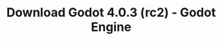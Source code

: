 ---
# Generated by /scripts/js/download_archive_generator !!! do not edit by hand !!!
title: 'Download Godot 4.0.3 (rc2) - Godot Engine'
type: 'download/archive'
name: '4.0.3'
flavor: 'rc2'
release_date: '2023-05-12T03:00:00-00:00'
release_notes: '/article/release-candidate-godot-4-0-3-rc-2/'
links:
  android.apk:
    name: 'android.apk'
    title: 'Android'
    caption: 'Universal APK (ARM64 + ARMv7 + x86_64 + x86)'
    tags:
      - 'APK download'
      - 'ARM64/v7'
      - 'x86 (64 & 32 bit)'
    hosts:
      github_builds:
        regular: 'https://github.com/godotengine/godot-builds/releases/download/4.0.3-rc2/Godot_v4.0.3-rc2_android_editor.apk'
        mono: '#'
      github:
        regular: 'https://github.com/godotengine/godot/releases/download/4.0.3-rc2/Godot_v4.0.3-rc2_android_editor.apk'
        mono: '#'
  linux.64:
    name: 'linux.64'
    title: 'Linux'
    caption: 'Standard (x86_64)'
    tags:
      - '64 bit'
    hosts:
      github_builds:
        regular: 'https://github.com/godotengine/godot-builds/releases/download/4.0.3-rc2/Godot_v4.0.3-rc2_linux.x86_64.zip'
        mono: 'https://github.com/godotengine/godot-builds/releases/download/4.0.3-rc2/Godot_v4.0.3-rc2_mono_linux_x86_64.zip'
      github:
        regular: 'https://github.com/godotengine/godot/releases/download/4.0.3-rc2/Godot_v4.0.3-rc2_linux.x86_64.zip'
        mono: 'https://github.com/godotengine/godot/releases/download/4.0.3-rc2/Godot_v4.0.3-rc2_mono_linux_x86_64.zip'
  macos.universal:
    name: 'macos.universal'
    title: 'macOS'
    caption: 'Universal (x86_64 + Apple Silicon)'
    tags:
      - 'Intel/Apple Silicon'
      - '64 bit'
    hosts:
      github_builds:
        regular: 'https://github.com/godotengine/godot-builds/releases/download/4.0.3-rc2/Godot_v4.0.3-rc2_macos.universal.zip'
        mono: 'https://github.com/godotengine/godot-builds/releases/download/4.0.3-rc2/Godot_v4.0.3-rc2_mono_macos.universal.zip'
      github:
        regular: 'https://github.com/godotengine/godot/releases/download/4.0.3-rc2/Godot_v4.0.3-rc2_macos.universal.zip'
        mono: 'https://github.com/godotengine/godot/releases/download/4.0.3-rc2/Godot_v4.0.3-rc2_mono_macos.universal.zip'
  windows.64:
    name: 'windows.64'
    title: 'Windows'
    caption: 'Standard (x86_64)'
    tags:
      - '64 bit'
    hosts:
      github_builds:
        regular: 'https://github.com/godotengine/godot-builds/releases/download/4.0.3-rc2/Godot_v4.0.3-rc2_win64.exe.zip'
        mono: 'https://github.com/godotengine/godot-builds/releases/download/4.0.3-rc2/Godot_v4.0.3-rc2_mono_win64.zip'
      github:
        regular: 'https://github.com/godotengine/godot/releases/download/4.0.3-rc2/Godot_v4.0.3-rc2_win64.exe.zip'
        mono: 'https://github.com/godotengine/godot/releases/download/4.0.3-rc2/Godot_v4.0.3-rc2_mono_win64.zip'
  web:
    name: 'web'
    title: 'Web editor'
    caption: ''
    tags:
      - 'Self-hosted'
      - 'Cross-platform'
    hosts:
      github_builds:
        regular: 'https://github.com/godotengine/godot-builds/releases/download/4.0.3-rc2/Godot_v4.0.3-rc2_web_editor.zip'
        mono: '#'
      github:
        regular: 'https://github.com/godotengine/godot/releases/download/4.0.3-rc2/Godot_v4.0.3-rc2_web_editor.zip'
        mono: '#'
  linux.arm64:
    name: 'linux.arm64'
    title: 'Linux'
    caption: 'Standard (ARM64)'
    tags:
      - 'ARM64'
      - '64 bit'
    hosts:
      github_builds:
        regular: 'https://github.com/godotengine/godot-builds/releases/download/4.0.3-rc2/Godot_v4.0.3-rc2_linux.arm64.zip'
        mono: 'https://github.com/godotengine/godot-builds/releases/download/4.0.3-rc2/Godot_v4.0.3-rc2_mono_linux_arm64.zip'
      github:
        regular: 'https://github.com/godotengine/godot/releases/download/4.0.3-rc2/Godot_v4.0.3-rc2_linux.arm64.zip'
        mono: 'https://github.com/godotengine/godot/releases/download/4.0.3-rc2/Godot_v4.0.3-rc2_mono_linux_arm64.zip'
  linux.32:
    name: 'linux.32'
    title: 'Linux'
    caption: 'Standard (x86)'
    tags:
      - '32 bit'
    hosts:
      github_builds:
        regular: 'https://github.com/godotengine/godot-builds/releases/download/4.0.3-rc2/Godot_v4.0.3-rc2_linux.x86_32.zip'
        mono: 'https://github.com/godotengine/godot-builds/releases/download/4.0.3-rc2/Godot_v4.0.3-rc2_mono_linux_x86_32.zip'
      github:
        regular: 'https://github.com/godotengine/godot/releases/download/4.0.3-rc2/Godot_v4.0.3-rc2_linux.x86_32.zip'
        mono: 'https://github.com/godotengine/godot/releases/download/4.0.3-rc2/Godot_v4.0.3-rc2_mono_linux_x86_32.zip'
  linux.arm32:
    name: 'linux.arm32'
    title: 'Linux'
    caption: 'Standard (ARM32)'
    tags:
      - 'ARM32'
      - '32 bit'
    hosts:
      github_builds:
        regular: 'https://github.com/godotengine/godot-builds/releases/download/4.0.3-rc2/Godot_v4.0.3-rc2_linux.arm32.zip'
        mono: 'https://github.com/godotengine/godot-builds/releases/download/4.0.3-rc2/Godot_v4.0.3-rc2_mono_linux_arm32.zip'
      github:
        regular: 'https://github.com/godotengine/godot/releases/download/4.0.3-rc2/Godot_v4.0.3-rc2_linux.arm32.zip'
        mono: 'https://github.com/godotengine/godot/releases/download/4.0.3-rc2/Godot_v4.0.3-rc2_mono_linux_arm32.zip'
  windows.32:
    name: 'windows.32'
    title: 'Windows'
    caption: 'Standard (x86)'
    tags:
      - '32 bit'
    hosts:
      github_builds:
        regular: 'https://github.com/godotengine/godot-builds/releases/download/4.0.3-rc2/Godot_v4.0.3-rc2_win32.exe.zip'
        mono: 'https://github.com/godotengine/godot-builds/releases/download/4.0.3-rc2/Godot_v4.0.3-rc2_mono_win32.zip'
      github:
        regular: 'https://github.com/godotengine/godot/releases/download/4.0.3-rc2/Godot_v4.0.3-rc2_win32.exe.zip'
        mono: 'https://github.com/godotengine/godot/releases/download/4.0.3-rc2/Godot_v4.0.3-rc2_mono_win32.zip'
  aar_library:
    name: 'aar_library'
    title: 'AAR library'
    caption: ''
    tags:
      - 'Android plugins'
      - 'Java'
      - 'Kotlin'
    hosts:
      github_builds:
        regular: 'https://github.com/godotengine/godot-builds/releases/download/4.0.3-rc2/godot-lib.4.0.3.rc2.template_release.aar'
        mono: '#'
      github:
        regular: 'https://github.com/godotengine/godot/releases/download/4.0.3-rc2/godot-lib.4.0.3.rc2.template_release.aar'
        mono: '#'
  templates:
    name: 'templates'
    title: 'Export templates'
    caption: ''
    tags:
      - 'Used to export your games to all supported platforms'
    hosts:
      github_builds:
        regular: 'https://github.com/godotengine/godot-builds/releases/download/4.0.3-rc2/Godot_v4.0.3-rc2_export_templates.tpz'
        mono: 'https://github.com/godotengine/godot-builds/releases/download/4.0.3-rc2/Godot_v4.0.3-rc2_mono_export_templates.tpz'
      github:
        regular: 'https://github.com/godotengine/godot/releases/download/4.0.3-rc2/Godot_v4.0.3-rc2_export_templates.tpz'
        mono: 'https://github.com/godotengine/godot/releases/download/4.0.3-rc2/Godot_v4.0.3-rc2_mono_export_templates.tpz'
primaryPlatforms:
  - 'android.apk'
  - 'linux.64'
  - 'macos.universal'
  - 'windows.64'
  - 'web'
  - 'templates'
---